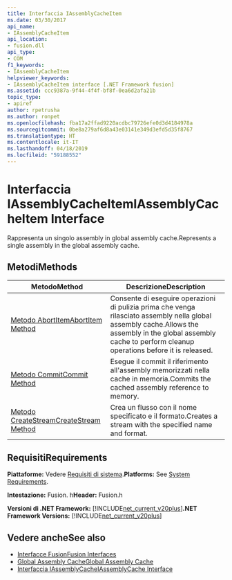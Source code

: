 ```yaml
---
title: Interfaccia IAssemblyCacheItem
ms.date: 03/30/2017
api_name:
- IAssemblyCacheItem
api_location:
- fusion.dll
api_type:
- COM
f1_keywords:
- IAssemblyCacheItem
helpviewer_keywords:
- IAssemblyCacheItem interface [.NET Framework fusion]
ms.assetid: ccc9387a-9f44-4f4f-bf8f-0ea6d2afa21b
topic_type:
- apiref
author: rpetrusha
ms.author: ronpet
ms.openlocfilehash: fba17a2ffad9220acdbc79726efe0d3d4184978a
ms.sourcegitcommit: 0be8a279af6d8a43e03141e349d3efd5d35f8767
ms.translationtype: HT
ms.contentlocale: it-IT
ms.lasthandoff: 04/18/2019
ms.locfileid: "59188552"
---
```

# <a name="iassemblycacheitem-interface"></a><span data-ttu-id="4e6cd-102">Interfaccia IAssemblyCacheItem</span><span class="sxs-lookup"><span data-stu-id="4e6cd-102">IAssemblyCacheItem Interface</span></span>
<span data-ttu-id="4e6cd-103">Rappresenta un singolo assembly in global assembly cache.</span><span class="sxs-lookup"><span data-stu-id="4e6cd-103">Represents a single assembly in the global assembly cache.</span></span>  
  
## <a name="methods"></a><span data-ttu-id="4e6cd-104">Metodi</span><span class="sxs-lookup"><span data-stu-id="4e6cd-104">Methods</span></span>  
  
|<span data-ttu-id="4e6cd-105">Metodo</span><span class="sxs-lookup"><span data-stu-id="4e6cd-105">Method</span></span>|<span data-ttu-id="4e6cd-106">Descrizione</span><span class="sxs-lookup"><span data-stu-id="4e6cd-106">Description</span></span>|  
|------------|-----------------|  
|[<span data-ttu-id="4e6cd-107">Metodo AbortItem</span><span class="sxs-lookup"><span data-stu-id="4e6cd-107">AbortItem Method</span></span>](../../../../docs/framework/unmanaged-api/fusion/iassemblycacheitem-abortitem-method.md)|<span data-ttu-id="4e6cd-108">Consente di eseguire operazioni di pulizia prima che venga rilasciato assembly nella global assembly cache.</span><span class="sxs-lookup"><span data-stu-id="4e6cd-108">Allows the assembly in the global assembly cache to perform cleanup operations before it is released.</span></span>|  
|[<span data-ttu-id="4e6cd-109">Metodo Commit</span><span class="sxs-lookup"><span data-stu-id="4e6cd-109">Commit Method</span></span>](../../../../docs/framework/unmanaged-api/fusion/iassemblycacheitem-commit-method.md)|<span data-ttu-id="4e6cd-110">Esegue il commit il riferimento all'assembly memorizzati nella cache in memoria.</span><span class="sxs-lookup"><span data-stu-id="4e6cd-110">Commits the cached assembly reference to memory.</span></span>|  
|[<span data-ttu-id="4e6cd-111">Metodo CreateStream</span><span class="sxs-lookup"><span data-stu-id="4e6cd-111">CreateStream Method</span></span>](../../../../docs/framework/unmanaged-api/fusion/iassemblycacheitem-createstream-method.md)|<span data-ttu-id="4e6cd-112">Crea un flusso con il nome specificato e il formato.</span><span class="sxs-lookup"><span data-stu-id="4e6cd-112">Creates a stream with the specified name and format.</span></span>|  
  
## <a name="requirements"></a><span data-ttu-id="4e6cd-113">Requisiti</span><span class="sxs-lookup"><span data-stu-id="4e6cd-113">Requirements</span></span>  
 <span data-ttu-id="4e6cd-114">**Piattaforme:** Vedere [Requisiti di sistema](../../../../docs/framework/get-started/system-requirements.md).</span><span class="sxs-lookup"><span data-stu-id="4e6cd-114">**Platforms:** See [System Requirements](../../../../docs/framework/get-started/system-requirements.md).</span></span>  
  
 <span data-ttu-id="4e6cd-115">**Intestazione:** Fusion. h</span><span class="sxs-lookup"><span data-stu-id="4e6cd-115">**Header:** Fusion.h</span></span>  
  
 <span data-ttu-id="4e6cd-116">**Versioni di .NET Framework:** [!INCLUDE[net_current_v20plus](../../../../includes/net-current-v20plus-md.md)]</span><span class="sxs-lookup"><span data-stu-id="4e6cd-116">**.NET Framework Versions:** [!INCLUDE[net_current_v20plus](../../../../includes/net-current-v20plus-md.md)]</span></span>  
  
## <a name="see-also"></a><span data-ttu-id="4e6cd-117">Vedere anche</span><span class="sxs-lookup"><span data-stu-id="4e6cd-117">See also</span></span>

- [<span data-ttu-id="4e6cd-118">Interfacce Fusion</span><span class="sxs-lookup"><span data-stu-id="4e6cd-118">Fusion Interfaces</span></span>](../../../../docs/framework/unmanaged-api/fusion/fusion-interfaces.md)
- [<span data-ttu-id="4e6cd-119">Global Assembly Cache</span><span class="sxs-lookup"><span data-stu-id="4e6cd-119">Global Assembly Cache</span></span>](../../../../docs/framework/app-domains/gac.md)
- [<span data-ttu-id="4e6cd-120">Interfaccia IAssemblyCache</span><span class="sxs-lookup"><span data-stu-id="4e6cd-120">IAssemblyCache Interface</span></span>](../../../../docs/framework/unmanaged-api/fusion/iassemblycache-interface.md)
